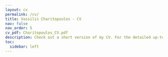 ```yaml
---
layout: cv
permalink: /cv/
title: Vassilis Charitopoulos - CV
nav: false
nav_order: 5
cv_pdf: Charitopoulos_CV.pdf
description: Check out a short version of my CV. For the detailed up-to-date version of my CV, see the pdf attached in this page.
toc:
  sidebar: left
---
```

